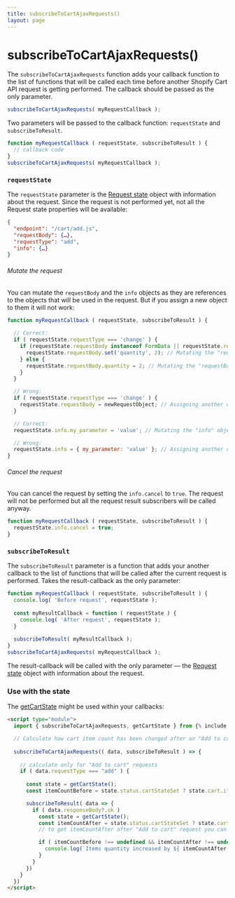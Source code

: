 ```yaml
---
title: subscribeToCartAjaxRequests()
layout: page
---
```


# subscribeToCartAjaxRequests()
The `subscribeToCartAjaxRequests` function adds your callback function to the list of functions that will be called each time before another Shopify Cart API request is getting performed.
The callback should be passed as the only parameter.

```javascript
subscribeToCartAjaxRequests( myRequestCallback );
```

Two parameters will be passed to the callback function: `requestState` and `subscribeToResult`.
```javascript
function myRequestCallback ( requestState, subscribeToResult ) {
  // callback code
}
subscribeToCartAjaxRequests( myRequestCallback );
```

### `requestState`

The `requestState` parameter is the [Request state](/reference/requestState/) object with information about the request. Since the request is not performed yet, not all the Request state properties will be available:
```json
{
  "endpoint": "/cart/add.js",
  "requestBody": {…},
  "requestType": "add",
  "info": {…}
}
```
###### Mutate the request
You can mutate the `requestBody` and the `info` objects as they are references to the objects that will be used in the request. But if you assign a new object to them it will not work:
```javascript
function myRequestCallback ( requestState, subscribeToResult ) {
  
  // Correct:
  if ( requestState.requestType === 'change' ) {
    if (requestState.requestBody instanceof FormData || requestState.requestBody instanceof URLSearchParams) {
      requestState.requestBody.set('quantity', 2); // Mutating the "requestBody" object is allowed
    } else {
      requestState.requestBody.quantity = 2; // Mutating the "requestBody" object is allowed
    }
  }

  // Wrong:
  if ( requestState.requestType === 'change' ) {
    requestState.requestBody = newRequestObject; // Assigning another object to the "requestBody" doesn't work
  }

  // Correct:
  requestState.info.my_parameter = 'value'; // Mutating the "info" object is allowed

  // Wrong:
  requestState.info = { my_parameter: 'value' }; // Assigning another object to the "info" doesn't work
}
```

###### Cancel the request
You can cancel the request by setting the `info.cancel` to `true`. The request will not be performed but all the request result subscribers will be called anyway.
```javascript
function myRequestCallback ( requestState, subscribeToResult ) {
  requestState.info.cancel = true;
}
```

### `subscribeToResult`

The `subscribeToResult` parameter is a function that adds your another callback to the list of functions that will be called after the current request is performed. Takes the result-callback as the only parameter:
```javascript
function myRequestCallback ( requestState, subscribeToResult ) {
  console.log( 'Before request', requestState );
  
  const myResultCallback = function ( requestState ) {
    console.log( 'After request', requestState );
  }
  
  subscribeToResult( myResultCallback );
}
subscribeToCartAjaxRequests( myRequestCallback );
```
The result-callback will be called with the only parameter — the [Request state](/reference/requestState/) object with information about the request.

### Use with the state
The [getCartState](/reference/getCartState/) might be used within your callbacks:

```html
<script type="module">
  import { subscribeToCartAjaxRequests, getCartState } from {% include code/last-release-file-name.html asset_url=true %}

  // Calculate how cart item count has been changed after an "Add to cart" request
  
  subscribeToCartAjaxRequests(( data, subscribeToResult ) => {
    
    // calculate only for "Add to cart" requests
    if ( data.requestType === "add" ) {
  
      const state = getCartState();
      const itemCountBefore = state.status.cartStateSet ? state.cart.item_count : undefined;

      subscribeToResult( data => {
        if ( data.responseBody?.ok )
          const state = getCartState();
          const itemCountAfter = state.status.cartStateSet ? state.cart.item_count : undefined;
          // to get itemCountAfter after "Add to cart" request you can also use data.extraResponseData.body.item_count 

          if ( itemCountBefore !== undefined && itemCountAfter !== undefined ) {
            console.log(`Items quantity increased by ${ itemCountAfter - itemCountBefore } pcs`);
          }
        }
      })
    }
  })
</script>

```

